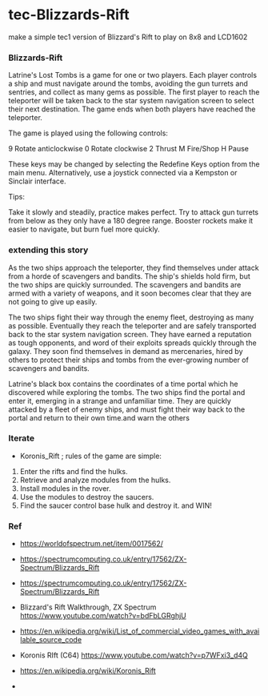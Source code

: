 # tec-Blizzards-Rift
make a simple tec1 version of Blizzard's Rift to play on 8x8 and LCD1602



### Blizzards-Rift

Latrine's Lost Tombs is a game for one or two players.  Each player controls a ship and must navigate around the tombs, avoiding the gun turrets and sentries, and collect as many gems as possible.  The first player to reach the teleporter will be taken back to the star system navigation screen to select their next destination.  The game ends when both players have reached the teleporter.

The game is played using the following controls:

9 Rotate anticlockwise
0 Rotate clockwise
2 Thrust
M Fire/Shop
H Pause

These keys may be changed by selecting the Redefine Keys option from the main menu.  Alternatively, use a joystick connected via a Kempston or Sinclair interface.

Tips:

Take it slowly and steadily, practice makes perfect.
Try to attack gun turrets from below as they only have a 180 degree range.
Booster rockets make it easier to navigate, but burn fuel more quickly.

### extending this story

As the two ships approach the teleporter, they find themselves under attack from a horde of scavengers and bandits.  The ship's shields hold firm, but the two ships are quickly surrounded.  The scavengers and bandits are armed with a variety of weapons, and it soon becomes clear that they are not going to give up easily.

The two ships fight their way through the enemy fleet, destroying as many as possible.  Eventually they reach the teleporter and are safely transported back to the star system navigation screen.  They have earned a reputation as tough opponents, and word of their exploits spreads quickly through the galaxy.  They soon find themselves in demand as mercenaries, hired by others to protect their ships and tombs from the ever-growing number of scavengers and bandits.

Latrine's black box contains the coordinates of a time portal which he discovered while exploring the tombs.  The two ships find the portal and enter it, emerging in a strange and unfamiliar time.  They are quickly attacked by a fleet of enemy ships, and must fight their way back to the portal and return to their own time.and warn the others




### Iterate

- Koronis_Rift ; rules of the game are simple:
1. Enter the rifts and find the hulks.
2. Retrieve and analyze modules from the hulks.
3. Install modules in the rover.
4. Use the modules to destroy the saucers.
5. Find the saucer control base hulk and destroy it. and WIN!


### Ref
- https://worldofspectrum.net/item/0017562/
- https://spectrumcomputing.co.uk/entry/17562/ZX-Spectrum/Blizzards_Rift

- https://spectrumcomputing.co.uk/entry/17562/ZX-Spectrum/Blizzards_Rift
- Blizzard's Rift Walkthrough, ZX Spectrum  https://www.youtube.com/watch?v=bdFbLGRghjU
- https://en.wikipedia.org/wiki/List_of_commercial_video_games_with_available_source_code
- Koronis RIft (C64)  https://www.youtube.com/watch?v=p7WFxi3_d4Q
- https://en.wikipedia.org/wiki/Koronis_Rift
- 

